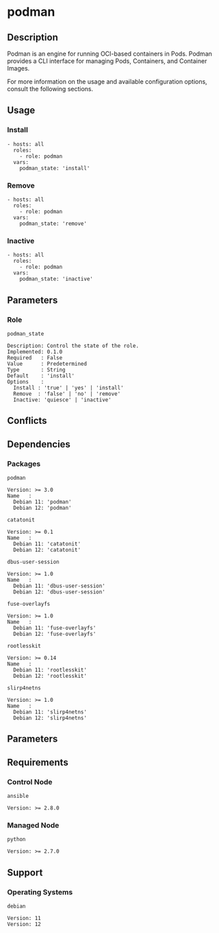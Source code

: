 # podman

## Description

Podman is an engine for running OCI-based containers in Pods. Podman provides
a CLI interface for managing Pods, Containers, and Container Images.

For more information on the usage and available configuration options,
consult the following sections.

## Usage

### Install

```
- hosts: all
  roles:
    - role: podman
  vars:
    podman_state: 'install'
```

### Remove

```
- hosts: all
  roles:
    - role: podman
  vars:
    podman_state: 'remove'
```

### Inactive

```
- hosts: all
  roles:
    - role: podman
  vars:
    podman_state: 'inactive'
```

## Parameters

### Role

`podman_state`

    Description: Control the state of the role.
    Implemented: 0.1.0
    Required   : False
    Value      : Predetermined
    Type       : String
    Default    : 'install'
    Options    :
      Install : 'true' | 'yes' | 'install'
      Remove  : 'false' | 'no' | 'remove'
      Inactive: 'quiesce' | 'inactive'

## Conflicts

## Dependencies

### Packages

`podman`

    Version: >= 3.0
    Name   :
      Debian 11: 'podman'
      Debian 12: 'podman'

`catatonit`

    Version: >= 0.1
    Name   :
      Debian 11: 'catatonit'
      Debian 12: 'catatonit'

`dbus-user-session`

    Version: >= 1.0
    Name   :
      Debian 11: 'dbus-user-session'
      Debian 12: 'dbus-user-session'

`fuse-overlayfs`

    Version: >= 1.0
    Name   :
      Debian 11: 'fuse-overlayfs'
      Debian 12: 'fuse-overlayfs'

`rootlesskit`

    Version: >= 0.14
    Name   :
      Debian 11: 'rootlesskit'
      Debian 12: 'rootlesskit'

`slirp4netns`

    Version: >= 1.0
    Name   :
      Debian 11: 'slirp4netns'
      Debian 12: 'slirp4netns'

## Parameters

## Requirements

### Control Node

`ansible`

    Version: >= 2.8.0

### Managed Node

`python`

    Version: >= 2.7.0

## Support

### Operating Systems

`debian`

    Version: 11
    Version: 12
